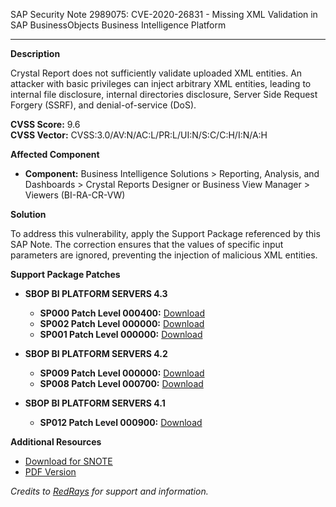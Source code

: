 SAP Security Note 2989075: CVE-2020-26831 - Missing XML Validation in SAP BusinessObjects Business Intelligence Platform

---

**Description**

Crystal Report does not sufficiently validate uploaded XML entities. An attacker with basic privileges can inject arbitrary XML entities, leading to internal file disclosure, internal directories disclosure, Server Side Request Forgery (SSRF), and denial-of-service (DoS).

**CVSS Score:** 9.6  
**CVSS Vector:** CVSS:3.0/AV:N/AC:L/PR:L/UI:N/S:C/C:H/I:N/A:H

**Affected Component**

- **Component:** Business Intelligence Solutions > Reporting, Analysis, and Dashboards > Crystal Reports Designer or Business View Manager > Viewers (BI-RA-CR-VW)

**Solution**

To address this vulnerability, apply the Support Package referenced by this SAP Note. The correction ensures that the values of specific input parameters are ignored, preventing the injection of malicious XML entities.

**Support Package Patches**

- **SBOP BI PLATFORM SERVERS 4.3**
  - **SP000 Patch Level 000400:** [Download](https://me.sap.com/softwarecenter/template/products/_APP=00200682500000001943&_EVENT=DISPHIER&HEADER=Y&FUNCTIONBAR=N&EVENT=TREE&NE=NAVIGATE&ENR=73555000100200006622&V=MAINT)
  - **SP002 Patch Level 000000:** [Download](https://me.sap.com/softwarecenter/template/products/_APP=00200682500000001943&_EVENT=DISPHIER&HEADER=Y&FUNCTIONBAR=N&EVENT=TREE&NE=NAVIGATE&ENR=73555000100200006622&V=MAINT)
  - **SP001 Patch Level 000000:** [Download](https://me.sap.com/softwarecenter/template/products/_APP=00200682500000001943&_EVENT=DISPHIER&HEADER=Y&FUNCTIONBAR=N&EVENT=TREE&NE=NAVIGATE&ENR=73555000100200006622&V=MAINT)

- **SBOP BI PLATFORM SERVERS 4.2**
  - **SP009 Patch Level 000000:** [Download](https://me.sap.com/softwarecenter/template/products/_APP=00200682500000001943&_EVENT=DISPHIER&HEADER=Y&FUNCTIONBAR=N&EVENT=TREE&NE=NAVIGATE&ENR=73555000100200001041&V=MAINT)
  - **SP008 Patch Level 000700:** [Download](https://me.sap.com/softwarecenter/template/products/_APP=00200682500000001943&_EVENT=DISPHIER&HEADER=Y&FUNCTIONBAR=N&EVENT=TREE&NE=NAVIGATE&ENR=73555000100200001041&V=MAINT)

- **SBOP BI PLATFORM SERVERS 4.1**
  - **SP012 Patch Level 000900:** [Download](https://me.sap.com/softwarecenter/template/products/_APP=00200682500000001943&_EVENT=DISPHIER&HEADER=Y&FUNCTIONBAR=N&EVENT=TREE&NE=NAVIGATE&ENR=67838200100200019009&V=MAINT)

**Additional Resources**

- [Download for SNOTE](https://notesdownloads.sap.com/note/0040000002070262020)
- [PDF Version](https://userapps.support.sap.com/sap/support/sfm/notes/print/0002989075?language=en-US&token=F53F715E8EA7C987F8C40A2B3B4CA3A4)

*Credits to [RedRays](https://redrays.io) for support and information.*